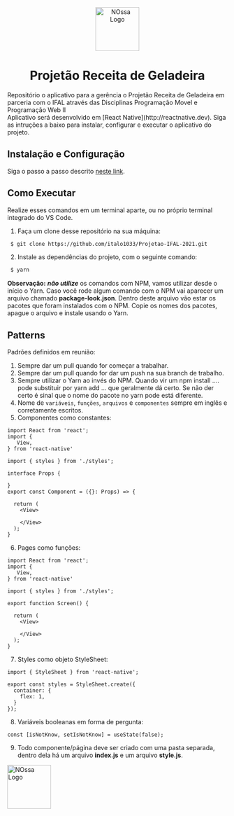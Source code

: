 <div align="center">
 <img src="/assets/" width="100" alt="NOssa Logo"/>
 
 <h1>Projetão Receita de Geladeira</h1>
</div>
Repositório o aplicativo para a gerência o Projetão Receita de Geladeira em parceria com o IFAL através das Disciplinas Programação Movel e Programação Web II<br/>
Aplicativo será desenvolvido em [React Native](http://reactnative.dev). Siga as intruções a baixo para instalar, configurar e executar o aplicativo do projeto.

## Instalação e Configuração
Siga o passo a passo descrito [neste link](https://www.notion.so/Configura-es-do-ambiente-79e0e4c3e992462a9b11f2745b0f2785).<br/>

## Como Executar

Realize esses comandos em um terminal aparte, ou no próprio terminal integrado do VS Code.
1. Faça um clone desse repositório na sua máquina:
``` sh
 $ git clone https://github.com/italo1033/Projetao-IFAL-2021.git
``` 
2. Instale as dependências do projeto, com o seguinte comando:
``` sh
 $ yarn
```

  **Observação:** **_não utilize_** os comandos com NPM, vamos utilizar desde o início o Yarn. 
  Caso você rode algum comando com o NPM vai aparecer um arquivo chamado **package-look.json**. 
  Dentro deste arquivo vão estar os pacotes que foram instalados com o NPM. 
  Copie os nomes dos pacotes, apague o arquivo e instale usando o Yarn. 
  

## Patterns
Padrões definidos em reunião:
1. Sempre dar um pull quando for começar a trabalhar.
2. Sempre dar um pull quando for dar um push na sua branch de trabalho.
3. Sempre utilizar o Yarn ao invés do NPM. Quando vir um npm install .... pode substituir por yarn add … que geralmente dá certo. Se não der certo é sinal que o nome do pacote no yarn pode está diferente.
4. Nome de `variáveis`, `funções`, `arquivos` e `componentes` sempre em inglês e corretamente escritos.
5. Componentes como constantes:
```tsx
import React from 'react';
import {
   View,
} from 'react-native'

import { styles } from './styles';

interface Props {
   
}
export const Component = ({}: Props) => {
  
  return (
    <View>

    </View>
  );
}
```
6. Pages como funções:
```tsx
import React from 'react';
import {
   View,
} from 'react-native'

import { styles } from './styles';

export function Screen() {
  
  return (
    <View>

    </View>
  );
}
```
7. Styles como objeto StyleSheet:
```tsx
import { StyleSheet } from 'react-native';
 
export const styles = StyleSheet.create({
  container: {
    flex: 1,
  }
});
```

8. Variáveis booleanas em forma de pergunta: 
```tsx
const [isNotKnow, setIsNotKnow] = useState(false);
```
9. Todo componente/página deve ser criado com uma pasta separada, dentro dela há um arquivo **index.js** e um arquivo **style.js**.
<div>
 <img src="/assets/reamd.png" width="100" alt="NOssa Logo"/>
 
 
</div>
